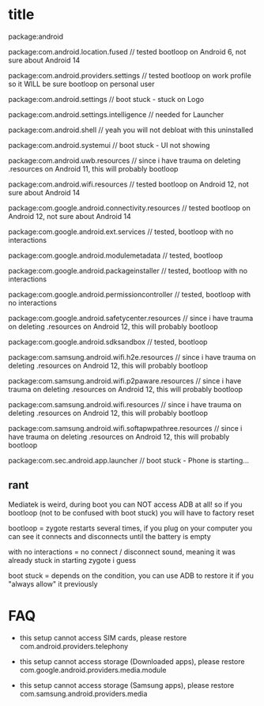 # title

package:android

package:com.android.location.fused // tested bootloop on Android 6, not sure about Android 14

package:com.android.providers.settings // tested bootloop on work profile so it WILL be sure bootloop on personal user

package:com.android.settings // boot stuck - stuck on Logo

package:com.android.settings.intelligence // needed for Launcher

package:com.android.shell // yeah you will not debloat with this uninstalled

package:com.android.systemui // boot stuck - UI not showing

package:com.android.uwb.resources // since i have trauma on deleting .resources on Android 11, this will probably bootloop

package:com.android.wifi.resources // tested bootloop on Android 12, not sure about Android 14

package:com.google.android.connectivity.resources // tested bootloop on Android 12, not sure about Android 14

package:com.google.android.ext.services // tested, bootloop with no interactions

package:com.google.android.modulemetadata // tested, bootloop

package:com.google.android.packageinstaller // tested, bootloop with no interactions

package:com.google.android.permissioncontroller // tested, bootloop with no interactions

package:com.google.android.safetycenter.resources // since i have trauma on deleting .resources on Android 12, this will probably bootloop

package:com.google.android.sdksandbox // tested, bootloop

package:com.samsung.android.wifi.h2e.resources // since i have trauma on deleting .resources on Android 12, this will probably bootloop

package:com.samsung.android.wifi.p2paware.resources // since i have trauma on deleting .resources on Android 12, this will probably bootloop

package:com.samsung.android.wifi.resources // since i have trauma on deleting .resources on Android 12, this will probably bootloop

package:com.samsung.android.wifi.softapwpathree.resources // since i have trauma on deleting .resources on Android 12, this will probably bootloop

package:com.sec.android.app.launcher // boot stuck - Phone is starting...

## rant

Mediatek is weird, during boot you can NOT access ADB at all! so if you bootloop (not to be confused with boot stuck) you will have to factory reset

bootloop = zygote restarts several times, if you plug on your computer you can see it connects and disconnects until the battery is empty

with no interactions = no connect / disconnect sound, meaning it was already stuck in starting zygote i guess

boot stuck = depends on the condition, you can use ADB to restore it if you "always allow" it previously

# FAQ

* this setup cannot access SIM cards, please restore com.android.providers.telephony

* this setup cannot access storage (Downloaded apps), please restore com.google.android.providers.media.module

* this setup cannot access storage (Samsung apps), please restore com.samsung.android.providers.media
